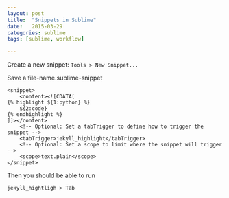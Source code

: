 ```yaml
---
layout: post
title:  "Snippets in Sublime"
date:   2015-03-29
categories: sublime
tags: [sublime, workflow]

---
```


Create a new snippet: ```Tools > New Snippet...```

Save a file-name.sublime-snippet

```
<snippet>
    <content><![CDATA[
{% highlight ${1:python} %}
    ${2:code}
{% endhighlight %}
]]></content>
    <!-- Optional: Set a tabTrigger to define how to trigger the snippet -->
    <tabTrigger>jekyll_highlight</tabTrigger>
    <!-- Optional: Set a scope to limit where the snippet will trigger -->
    <scope>text.plain</scope>
</snippet>
```

Then you should be able to run
```
jekyll_hightligh > Tab
```

